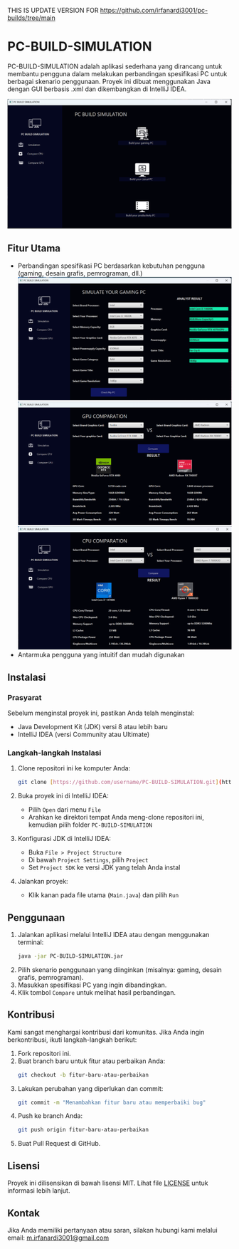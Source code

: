 THIS IS UPDATE VERSION FOR 
https://github.com/irfanardi3001/pc-builds/tree/main

# PC-BUILD-SIMULATION

PC-BUILD-SIMULATION adalah aplikasi sederhana yang dirancang untuk membantu pengguna dalam melakukan perbandingan spesifikasi PC untuk berbagai skenario penggunaan. Proyek ini dibuat menggunakan Java dengan GUI berbasis .xml dan dikembangkan di IntelliJ IDEA.

![Tampilan Aplikasi](src/images/Screenshot1.png)

## Fitur Utama

- Perbandingan spesifikasi PC berdasarkan kebutuhan pengguna (gaming, desain grafis, pemrograman, dll.)
![Tampilan Aplikasi](src/images/Screenshot2.png)
![Tampilan Aplikasi](src/images/Screenshot3.png)
![Tampilan Aplikasi](src/images/Screenshot4.png)
- Antarmuka pengguna yang intuitif dan mudah digunakan

## Instalasi

### Prasyarat

Sebelum menginstal proyek ini, pastikan Anda telah menginstal:

- Java Development Kit (JDK) versi 8 atau lebih baru
- IntelliJ IDEA (versi Community atau Ultimate)

### Langkah-langkah Instalasi

1. Clone repositori ini ke komputer Anda:
    ```sh
    git clone [https://github.com/username/PC-BUILD-SIMULATION.git](https://github.com/irfanardi3001/pc-builds.git)
    ```
2. Buka proyek ini di IntelliJ IDEA:
    - Pilih `Open` dari menu `File`
    - Arahkan ke direktori tempat Anda meng-clone repositori ini, kemudian pilih folder `PC-BUILD-SIMULATION`

3. Konfigurasi JDK di IntelliJ IDEA:
    - Buka `File > Project Structure`
    - Di bawah `Project Settings`, pilih `Project`
    - Set `Project SDK` ke versi JDK yang telah Anda instal

4. Jalankan proyek:
    - Klik kanan pada file utama (`Main.java`) dan pilih `Run`

## Penggunaan

1. Jalankan aplikasi melalui IntelliJ IDEA atau dengan menggunakan terminal:
    ```sh
    java -jar PC-BUILD-SIMULATION.jar
    ```
2. Pilih skenario penggunaan yang diinginkan (misalnya: gaming, desain grafis, pemrograman).
3. Masukkan spesifikasi PC yang ingin dibandingkan.
4. Klik tombol `Compare` untuk melihat hasil perbandingan.

## Kontribusi

Kami sangat menghargai kontribusi dari komunitas. Jika Anda ingin berkontribusi, ikuti langkah-langkah berikut:

1. Fork repositori ini.
2. Buat branch baru untuk fitur atau perbaikan Anda:
    ```sh
    git checkout -b fitur-baru-atau-perbaikan
    ```
3. Lakukan perubahan yang diperlukan dan commit:
    ```sh
    git commit -m "Menambahkan fitur baru atau memperbaiki bug"
    ```
4. Push ke branch Anda:
    ```sh
    git push origin fitur-baru-atau-perbaikan
    ```
5. Buat Pull Request di GitHub.

## Lisensi

Proyek ini dilisensikan di bawah lisensi MIT. Lihat file [LICENSE](LICENSE) untuk informasi lebih lanjut.

## Kontak

Jika Anda memiliki pertanyaan atau saran, silakan hubungi kami melalui email: [m.irfanardi3001@gmail.com](m.irfanardi3001@gmail.com)

